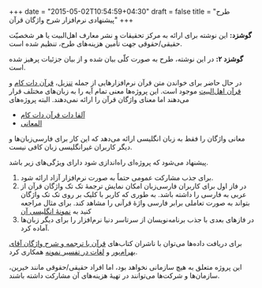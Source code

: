 +++
date = "2015-05-02T10:54:59+04:30"
draft = false
title = "طرح پیشنهادی نرم‌افزار شرح واژگان قرآن"
+++

**گوشزد:** این نوشته برای ارائه به مرکز تحقیقات و نشر معارف اهل‌البیت یا هر شخصیّت حقیقی/حقوقی جهت تأمین هزینه‌های طرح، تنظیم شده است.

**گوشزد ۲:** در این نوشته، طرح به صورت کلّی بیان شده و از بیان جزئیات پرهیز شده است.

در حال حاضر برای خواندن متن قرآن نرم‌افزارهایی از جمله [تنزیل](http://tanzil.net)، [قرآن دات کام](quran.com) و [قرآن اهل‌البیت](http://quran.ahlolbait.com/) موجود است. این پروژه‌ها معنی تمام آیه را به زبا‌ن‌های مختلف قرار می‌دهند اما معنای واژگان قرآن را ارائه نمی‌دهند. البته پروژه‌های 

* [آلفا دات قرآن دات کام](http://alpha.quran.com/)
* [المعانی](http://www.almaany.com/quran)

معانی واژگان را فقط به زبان انگلیسی ارائه می‌دهد که این کار برای فارسی‌زبان‌ها و دیگر کاربران غیر‌انگلیسی زبان کافی نیست.

پیشنهاد می‌شود که پروژه‌ای راه‌اندازی شود دارای ویژگی‌های زیر باشد.

1. برای جذب مشارکت عمومی حتماً به صورت نرم‌افزار آزاد ارائه شود.
2. در فاز اول برای کاربران فارسی‌زبان امکان نمایش ترجمهٔ تک تک واژگان قرآن از عربی به فارسی را داشته باشد. به طوری که کاربر با کلیک بر روی تک تک واژگان بتواند به صورت تعاملی برابر فارسی واژهٔ قرآنی را مشاهد کند. برای مثال مراجعه کنید به [نمونهٔ انگلیسی آن](http://alpha.quran.com/)
3. در فازهای بعدی با جذب برنامه‌نویسان از سرتاسر دنیا نرم‌افزار را برای دیگر زبان‌ها آماده کرد.

برای دریافت داده‌ها می‌توان با ناشران کتاب‌های [قرآن با ترجمه و شرح واژگان آقای بهرام‌پور](http://bookroom.ir/book/5380) و [لغات در تفسیر نمونه](http://makarem.ir/newmain.aspx?lid=0&mid=61913&CatID=6509&typeinfo=3) همکاری کرد.

این پروژه متعلق به هیچ سازمانی نخواهد بود، اما افراد حقیقی/حقوقی مانند خیرین، سازمان‌ها و شرکت‌ها می‌توانند در تهیهٔ هزینه‌های آن مشارکت داشته باشند.
